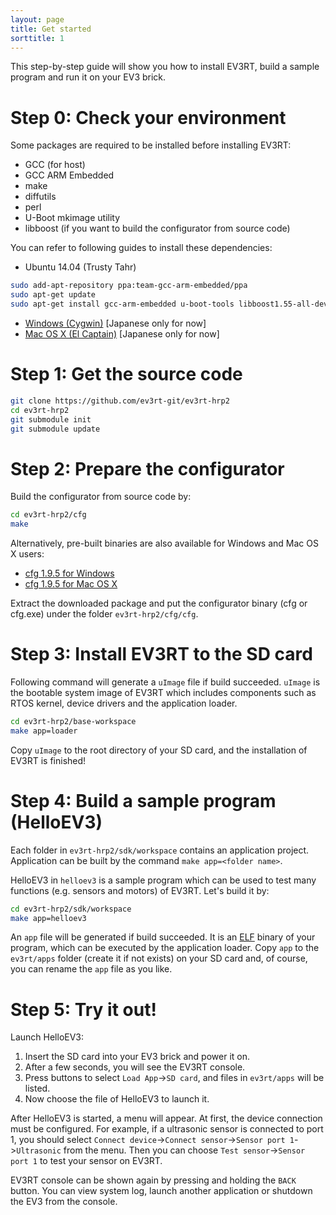 ```yaml
---
layout: page
title: Get started
sorttitle: 1
---
```


This step-by-step guide will show you how to install EV3RT, build a sample program and run it on your EV3 brick.

# Step 0: Check your environment

Some packages are required to be installed before installing EV3RT:

* GCC (for host)
* GCC ARM Embedded
* make
* diffutils
* perl
* U-Boot mkimage utility
* libboost (if you want to build the configurator from source code)

You can refer to following guides to install these dependencies:

* Ubuntu 14.04 (Trusty Tahr)

```bash
sudo add-apt-repository ppa:team-gcc-arm-embedded/ppa
sudo apt-get update
sudo apt-get install gcc-arm-embedded u-boot-tools libboost1.55-all-dev
```

* [Windows (Cygwin)](http://dev.toppers.jp/trac_user/ev3pf/wiki/DevEnvWin) [Japanese only for now]
* [Mac OS X (El Captain)](http://dev.toppers.jp/trac_user/ev3pf/wiki/DevEnvMac) [Japanese only for now]

# Step 1: Get the source code

```bash
git clone https://github.com/ev3rt-git/ev3rt-hrp2
cd ev3rt-hrp2
git submodule init
git submodule update
```

# Step 2: Prepare the configurator

Build the configurator from source code by:

```bash
cd ev3rt-hrp2/cfg
make
```
Alternatively, pre-built binaries are also available for Windows and Mac OS X users:

* [cfg 1.9.5 for Windows](https://www.toppers.jp/download.cgi/cfg-mingw-static-1_9_5.zip)
* [cfg 1.9.5 for Mac OS X](https://www.toppers.jp/download.cgi/cfg-osx-static-1_9_5.tar.gz)

Extract the downloaded package and put the configurator binary (cfg or cfg.exe) under the folder `ev3rt-hrp2/cfg/cfg`.

# Step 3: Install EV3RT to the SD card

Following command will generate a `uImage` file if build succeeded.
`uImage` is the bootable system image of EV3RT which includes components such as RTOS kernel, device drivers and the application loader.

```bash
cd ev3rt-hrp2/base-workspace
make app=loader
```

Copy `uImage` to the root directory of your SD card, and the installation of EV3RT is finished!

# Step 4: Build a sample program (HelloEV3)

Each folder in `ev3rt-hrp2/sdk/workspace` contains an application project. Application can be built by the command `make app=<folder name>`.

HelloEV3 in `helloev3` is a sample program which can be used to test many functions (e.g. sensors and motors) of EV3RT. Let's build it by:

```bash
cd ev3rt-hrp2/sdk/workspace
make app=helloev3
```

An `app` file will be generated if build succeeded. It is an [ELF](https://en.wikipedia.org/wiki/Executable_and_Linkable_Format) binary of your program, which can be executed by the application loader. Copy `app` to the `ev3rt/apps` folder (create it if not exists) on your SD card and, of course, you can rename the `app` file as you like.

# Step 5: Try it out!

Launch HelloEV3:

1. Insert the SD card into your EV3 brick and power it on.
2. After a few seconds, you will see the EV3RT console.
3. Press buttons to select `Load App`->`SD card`, and files in `ev3rt/apps` will be listed.
4. Now choose the file of HelloEV3 to launch it.

After HelloEV3 is started, a menu will appear.
At first, the device connection must be configured.
For example, if a ultrasonic sensor is connected to port 1, you should select `Connect device`->`Connect sensor`->`Sensor port 1`->`Ultrasonic` from the menu.
Then you can choose `Test sensor`->`Sensor port 1` to test your sensor on EV3RT.

EV3RT console can be shown again by pressing and holding the `BACK` button. You can view system log, launch another application or shutdown the EV3 from the console.
